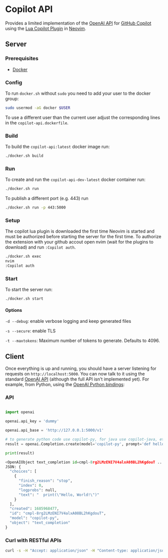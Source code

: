 # Copilot API

Provides a limited implementation of the [OpenAI API](https://beta.openai.com/docs/api-reference/) for [GitHub Copilot](https://copilot.github.com/) using the [Lua Copilot Plugin](https://github.com/zbirenbaum/copilot.lua) in [Neovim](https://neovim.io/).


## Server


### Prerequisites

- [Docker](https://docs.docker.com/get-docker/)

### Config

To run `docker.sh` without `sudo` you need to add your user to the docker group:

```bash
sudo usermod -aG docker $USER
```

To use a different user than the current user adjust the corresponding lines in the `copilot-api.dockerfile`.

### Build

To build the `copilot-api:latest` docker image run:

```bash
./docker.sh build
```

### Run

To create and run the `copilot-api-dev-latest` docker container run:

```bash
./docker.sh run
```

To publish a different port (e.g. 443) run
```bash
./docker.sh run -p 443:5000
```

### Setup

The copilot lua plugin is downloaded the first time Neovim is started and must be authorized before starting the server for the first time.
To authorize the extension with your github accout open nvim (wait for the plugins to download) and run `:Copilot auth`.

```bash
./docker.sh exec
nvim
:Copilot auth
```

### Start

To start the server run:

```bash
./docker.sh start
```
#### Options

`-d --debug`: enable verbose logging and keep generated files

`-s --secure`: enable TLS

`-t --maxtokens`: Maximum number of tokens to generate. Defaults to 4096.

## Client

Once everything is up and running, you should have a server listening for requests on `http://localhost:5000`. You can now talk to it using the standard [OpenAI API](https://beta.openai.com/docs/api-reference/) (although the full API isn't implemented yet). For example, from Python, using the [OpenAI Python bindings](https://github.com/openai/openai-python):

### API

```python

import openai

openai.api_key = 'dummy'

openai.api_base = 'http://127.0.0.1:5000/v1'

# to generate python code use copilot-py, for java use copilot-java, etc.
result = openai.Completion.create(model='copilot-py', prompt='def helloWorld():\n', stop=["\n\n"])

print(result)
```
```python
<OpenAIObject text_completion id=cmpl-8rg2LMzENI7V4alxA08BL2hKgdouT ...>
JSON: {
  "choices": [
    {
      "finish_reason": "stop",
      "index": 0,
      "logprobs": null,
      "text": "  print(\"Hello, World!\")"
    }
  ],
  "created": 1685968477,
  "id": "cmpl-8rg2LMzENI7V4alxA08BL2hKgdouT",
  "model": "copilot-py",
  "object": "text_completion"
}
```

### Curl with RESTful APIs

```bash
curl -s -H "Accept: application/json" -H "Content-type: application/json" -d '{"model":"copilot-py","prompt":"def helloWorld():\n","stop":["\n\n"]}' http://localhost:5000/v1/completions
```

